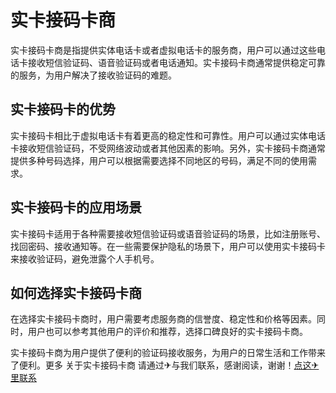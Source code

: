 # 实卡接码卡商

实卡接码卡商是指提供实体电话卡或者虚拟电话卡的服务商，用户可以通过这些电话卡接收短信验证码、语音验证码或者电话通知。实卡接码卡商通常提供稳定可靠的服务，为用户解决了接收验证码的难题。

## 实卡接码卡的优势
实卡接码卡相比于虚拟电话卡有着更高的稳定性和可靠性。用户可以通过实体电话卡接收短信验证码，不受网络波动或者其他因素的影响。另外，实卡接码卡商通常提供多种号码选择，用户可以根据需要选择不同地区的号码，满足不同的使用需求。

## 实卡接码卡的应用场景
实卡接码卡适用于各种需要接收短信验证码或语音验证码的场景，比如注册账号、找回密码、接收通知等。在一些需要保护隐私的场景下，用户可以使用实卡接码卡来接收验证码，避免泄露个人手机号。

## 如何选择实卡接码卡商
在选择实卡接码卡商时，用户需要考虑服务商的信誉度、稳定性和价格等因素。同时，用户也可以参考其他用户的评价和推荐，选择口碑良好的实卡接码卡商。

实卡接码卡商为用户提供了便利的验证码接收服务，为用户的日常生活和工作带来了便利。更多 关于实卡接码卡商 请通过✈与我们联系，感谢阅读，谢谢！[点这✈里联系](https://add.k02.cc)